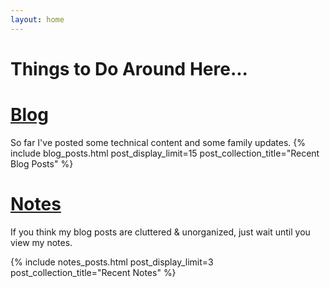 ```yaml
---
layout: home
---
```


# Things to Do Around Here...



# [Blog](/blog)
So far I've posted some technical content and some family updates.
{% include blog_posts.html post_display_limit=15 post_collection_title="Recent Blog Posts"  %}

# [Notes](/notes)
If you think my blog posts are cluttered & unorganized, just wait until you view my notes.

{% include notes_posts.html post_display_limit=3 post_collection_title="Recent Notes" %}

